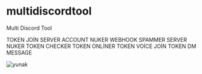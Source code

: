 # multidiscordtool
Multi Discord Tool

TOKEN JOİN SERVER
ACCOUNT NUKER
WEBHOOK SPAMMER
SERVER NUKER
TOKEN CHECKER
TOKEN ONLİNER
TOKEN VOİCE JOİN
TOKEN DM MESSAGE

![yunak](https://user-images.githubusercontent.com/106864876/179319429-cff9cccf-ab4e-40d9-ab97-97bf01b29448.png)

